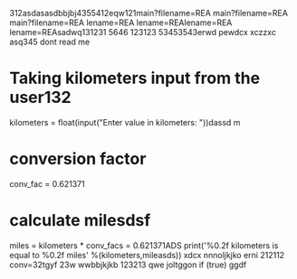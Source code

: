 312asdasasdbbjbj4355412eqw121main?filename=REA
main?filename=REA
main?filename=REA
lename=REA
lename=REAlename=REA
lename=REAsadwq131231
5646
123123
53453543erwd
pewdcx
xczzxc
asq345
dont read me
# Taking kilometers input from the user132
kilometers = float(input("Enter value in kilometers: "))dassd
m
# conversion factor
conv_fac = 0.621371

# calculate milesdsf
miles = kilometers * conv_facs = 0.621371ADS
print('%0.2f kilometers is equal to %0.2f miles' %(kilometers,mileasds))
xdcx  nnnoljkjko
erni
212112
conv=32tgyf
23w
wwbbjkjkb
123213
qwe
joltggon if (true)
ggdf
